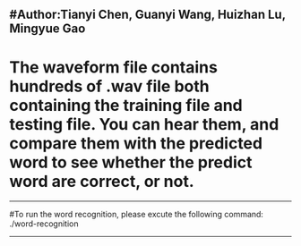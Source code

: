 #Author:Tianyi Chen, Guanyi Wang, Huizhan Lu, Mingyue Gao
-----------------------------
# The waveform file contains hundreds of .wav file both containing the training file and testing file. You can hear them, and compare them with the predicted word to see whether the predict word are correct, or not.

--------------------------------------------------
#To run the word recognition, please excute the following command: 
./word-recognition

--------------------------------

